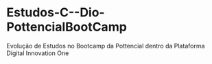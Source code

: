 # Estudos-C--Dio-PottencialBootCamp
Evolução de Estudos no Bootcamp da Pottencial dentro da Plataforma Digital Innovation One
